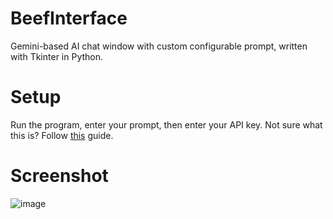 # BeefInterface
Gemini-based AI chat window with custom configurable prompt, written with Tkinter in Python. 

# Setup
Run the program, enter your prompt, then enter your API key. Not sure what this is? Follow [this](https://ai.google.dev/gemini-api/docs/api-key) guide. 

# Screenshot
![image](https://github.com/user-attachments/assets/eb254c52-244f-4ae2-bdc4-b81ebdf4adb2)
